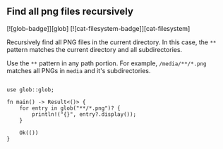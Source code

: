 ## Find all png files recursively

[![glob-badge]][glob] [![cat-filesystem-badge]][cat-filesystem]

Recursively find all PNG files in the current directory.
In this case, the `**` pattern matches the current directory and all subdirectories.

Use the `**` pattern in any path portion. For example, `/media/**/*.png`
matches all PNGs in `media` and it's subdirectories.

```rust,edition2024

use glob::glob;

fn main() -> Result<()> {
    for entry in glob("**/*.png")? {
        println!("{}", entry?.display());
    }

    Ok(())
}
```

